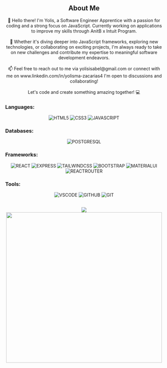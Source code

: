 ## <div align="center">About Me<div>
<div align="center">
👋 Hello there! I'm Yolis, a Software Engineer Apprentice with a passion for coding and a strong focus on JavaScript. Currently working on applications to improve my skills through AnitB x Intuit Program.
</div>
  </br>
<div align="center">
🌱 Whether it's diving deeper into JavaScript frameworks, exploring new technologies, or collaborating on exciting projects, I'm always ready to take on new challenges and contribute my expertise to meaningful software development endeavors.
  </div>
  </br>
<div align='center'>
📫 Feel free to reach out to me via yolisisabel@gmail.com or connect with me on www.linkedin.com/in/yolisma-zacarias4
I'm open to discussions and collaborating!
</div>
</br>
<div align='center'>
Let's code and create something amazing together! 💻
  </div>

### Languages: 
<div align="center">
  
![HTML5](https://img.shields.io/badge/HTML-239120?style=for-the-badge&logo=html5&logoColor=white)
![CSS3](https://img.shields.io/badge/CSS3-B11F05?style=for-the-badge&logo=CSS3&logoColor=white)
![JAVASCRIPT](https://img.shields.io/badge/JAVASCRIPT-E4DA02?style=for-the-badge&logo=JAVASCRIPT&logoColor=white)

</div>

### Databases:
<div align="center">

![POSTGRESQL](https://img.shields.io/badge/PostgreSQL-316192?style=for-the-badge&logo=postgresql&logoColor=white)
  
</div>

### Frameworks:
<div align="center">

![REACT](https://img.shields.io/badge/REACT-3359FF?style=for-the-badge&logo=REACT&logoColor=white)
![EXPRESS](https://img.shields.io/badge/Express.js-404D59?style=for-the-badge)
![TAILWINDCSS](https://img.shields.io/badge/Tailwind_CSS-38B2AC?style=for-the-badge&logo=tailwind-css&logoColor=white)
![BOOTSTRAP](https://img.shields.io/badge/Bootstrap-563D7C?style=for-the-badge&logo=bootstrap&logoColor=white)
![MATERIALUI](https://img.shields.io/badge/Material--UI-0081CB?style=for-the-badge&logo=material-ui&logoColor=white)
![REACTROUTER](https://img.shields.io/badge/React_Router-CA4245?style=for-the-badge&logo=react-router&logoColor=white)

</div>


### Tools:
<div align="center">
  
![VSCODE](https://img.shields.io/badge/Visual_Studio-5C2D91?style=for-the-badge&logo=visual%20studio&logoColor=white)
![GITHUB](https://img.shields.io/badge/GitHub-100000?style=for-the-badge&logo=github&logoColor=white)
![GIT](https://img.shields.io/badge/GIT-E44C30?style=for-the-badge&logo=git&logoColor=white)

</div>
  
  </br>
 <div align='center'>
  <img src="https://media.tenor.com/qsbLvtvzEjQAAAAC/pusheen-computer.gif" />
   </br>
   <img src="https://i.pinimg.com/originals/21/bc/9c/21bc9ca81a0ad4752168dfc15c6c1a1d.jpg" width="498px" height="480px"/>
  </div>
<!---
Yolisss/Yolisss is a ✨ special ✨ repository because its `README.md` (this file) appears on your GitHub profile.
You can click the Preview link to take a look at your changes.
--->

